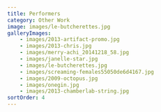 ```yaml
---
title: Performers
category: Other Work
image: images/le-butcherettes.jpg
galleryImages:
    - images/2013-artifact-promo.jpg
    - images/2013-chris.jpg
    - images/merry-achi_20141218_58.jpg
    - images/janelle-star.jpg
    - images/le-butcherettes.jpg
    - images/screaming-females55050de6d4167.jpg
    - images/2009-octopus.jpg
    - images/onegin.jpg
    - images/2013-chamberlab-string.jpg
sortOrder: 4
---
```

